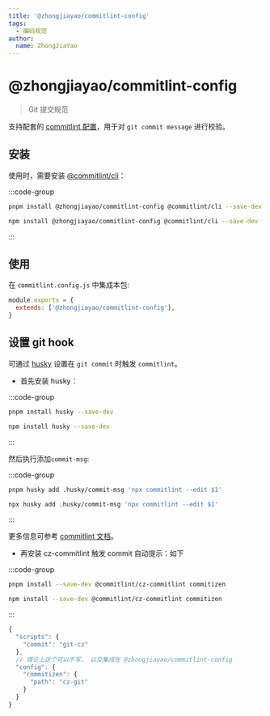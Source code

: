 ```yaml
---
title: '@zhongjiayao/commitlint-config'
tags:
  - 编码规范
author:
  name: ZhongJiaYao
---
```


# @zhongjiayao/commitlint-config

> Git 提交规范

支持配套的 [commitlint 配置](https://commitlint.js.org/#/concepts-shareable-config)，用于对 `git commit message` 进行校验。

## 安装

使用时，需要安装 [@commitlint/cli](https://www.npmjs.com/package/@commitlint/cli)：

:::code-group

```sh [安装 PNPM]
pnpm install @zhongjiayao/commitlint-config @commitlint/cli --save-dev
```

```sh [安装 npm]
npm install @zhongjiayao/commitlint-config @commitlint/cli --save-dev
```

:::

## 使用

在 `commitlint.config.js` 中集成本包:

```javascript
module.exports = {
  extends: ['@zhongjiayao/commitlint-config'],
}
```

## 设置 git hook

可通过 [husky](https://www.npmjs.com/package/husky) 设置在 `git commit` 时触发 `commitlint`。

- 首先安装 husky：

:::code-group

```sh [安装 PNPM]
pnpm install husky --save-dev
```

```sh [安装 npm]
npm install husky --save-dev
```

:::

然后执行添加`commit-msg`:

:::code-group

```sh [安装 PNPM]
pnpm husky add .husky/commit-msg 'npx commitlint --edit $1'
```

```sh [安装 npm]
npx husky add .husky/commit-msg 'npx commitlint --edit $1'
```

:::

更多信息可参考 [commitlint 文档](https://commitlint.js.org/#/guides-local-setup?id=install-husky)。

- 再安装 cz-commitlint 触发 commit 自动提示：如下

:::code-group

```sh [安装 PNPM]
pnpm install --save-dev @commitlint/cz-commitlint commitizen
```

```sh [安装 npm]
npm install --save-dev @commitlint/cz-commitlint commitizen
```

:::

```js
{
  "scripts": {
    "commit": "git-cz"
  },
  // 理论上这个可以不写， 以及集成在 @zhongjiayao/commitlint-config
  "config": {
    "commitizen": {
      "path": "cz-git"
    }
  }
}
```
